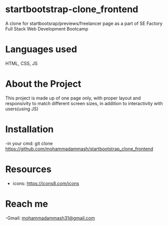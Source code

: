 # startbootstrap-clone_frontend
A clone for startbootsrap/previews/freelancer page as a part of SE Factory Full Stack Web Development Bootcamp

# Languages used
HTML, CSS, JS

# About the Project
This project is made up of one page only, with proper layout and responsivity to match different screen sizes, in addition to interactivity with users(using JS)

# Installation
-in your cmd: git clone https://github.com/mohammadammash/startbootstrap_clone_frontend

# Resources
- icons: https://icons8.com/icons

# Reach me
-Gmail: mohammadammash31@gmail.com

